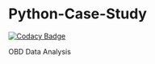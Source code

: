# Python-Case-Study

[![Codacy Badge](https://api.codacy.com/project/badge/Grade/d8ecf0157871427c9e2de2ed7ce5ff41)](https://app.codacy.com/manual/ashwinip5/Python-Case-Study?utm_source=github.com&utm_medium=referral&utm_content=ashwinip5/Python-Case-Study&utm_campaign=Badge_Grade_Dashboard)

OBD Data Analysis
